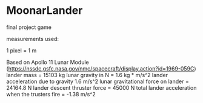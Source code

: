 # MoonarLander
final project game

measurements used:

1 pixel = 1 m

Based on Apollo 11 Lunar Module (https://nssdc.gsfc.nasa.gov/nmc/spacecraft/display.action?id=1969-059C)
lander mass = 15103 kg
lunar gravity in N = 1.6 kg * m/s^2
lander acceleration due to gravity 1.6 m/s^2
lunar gravitational force on lander = 24164.8 N
lander descent thruster force = 45000 N
total lander acceleration when the trusters fire = -1.38 m/s^2